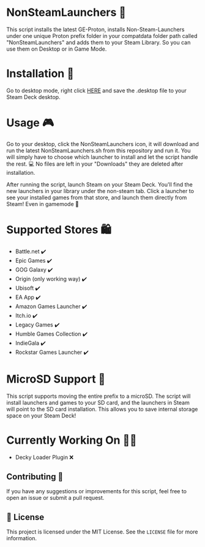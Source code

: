 # NonSteamLaunchers 🚀
This script installs the latest GE-Proton, installs Non-Steam-Launchers under one unique Proton prefix folder in your compatdata folder path called "NonSteamLaunchers" and adds them to your Steam Library. 
So you can use them on Desktop or in Game Mode.
# Installation 🔧
Go to desktop mode, right click [HERE](https://github.com/moraroy/NonSteamLaunchers-On-Steam-Deck/raw/main/NonSteamLaunchers.desktop) and save the .desktop file to your Steam Deck desktop. 
# Usage 🎮
Go to your desktop, click the NonSteamLaunchers icon, it will download and run the latest NonSteamLaunchers.sh from this repository and run it. 
You will simply have to choose which launcher to install and let the script handle the rest. 💻 No files are left in your "Downloads" they are deleted after installation.

After running the script, launch Steam on your Steam Deck. You'll find the new launchers in your library under the non-steam tab. Click a launcher to see your installed games from that store, and launch them directly from Steam! Even in gamemode 🥳

# Supported Stores 🛍
- Battle.net ✔️
- Epic Games ✔️
- GOG Galaxy ✔️
- Origin (only working way) ✔️
- Ubisoft ✔️
- EA App ✔️
- Amazon Games Launcher ✔️
- Itch.io ✔️
- Legacy Games ✔️
- Humble Games Collection ✔️
- IndieGala ✔️
- Rockstar Games Launcher ✔️

# MicroSD Support 💾
This script supports moving the entire prefix to a microSD.
The script will install launchers and games to your SD card, and the launchers in Steam will point to the SD card installation. This allows you to save internal storage space on your Steam Deck!

# Currently Working On 👷‍♂️

- Decky Loader Plugin ❌ 

## Contributing 🤝

If you have any suggestions or improvements for this script, feel free to open an issue or submit a pull request.

## 📝 License

This project is licensed under the MIT License. See the `LICENSE` file for more information.
